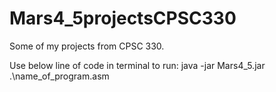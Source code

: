 # Mars4_5projectsCPSC330

Some of my projects from CPSC 330.

Use below line of code in terminal to run:
java -jar Mars4_5.jar .\name_of_program.asm
